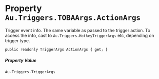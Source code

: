 # Property `Au.Triggers.TOBAArgs.ActionArgs`

Trigger event info. The same variable as passed to the trigger action. To access the info, cast to `Au.Triggers.HotkeyTriggerArgs` etc, depending on trigger type.

```
public readonly TriggerArgs ActionArgs { get; }
```

##### Property Value

`Au.Triggers.TriggerArgs`